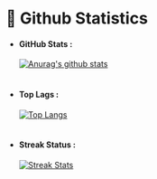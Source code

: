 <h1>🗿 Github Statistics</h1>
<ul>
  <li>
    <h4>GitHub Stats :</h4>
    <div>
      <a href="https://github.com/mobinjavari"><img alt="Anurag's github stats" src="https://github-readme-stats.vercel.app/api?username=mobinjavari&count_private=true&include_all_commits=true&show_icons=true&theme=neon&hide_border=true&rank_icon=github"></a>
    </div><br>
  </li>
  <li>
    <h4>Top Lags :</h4>
    <div>
      <a href="https://github.com/mobinjavari"><img alt="Top Langs" src="https://github-readme-stats.vercel.app/api/top-langs/?username=mobinjavari&show_icons=true&layout=compact&theme=omni&hide_border=true&langs_count=100"><a/>
    </div><br>
  </li>
  <li>
    <h4>Streak Status :</h4>
    <div>
      <a href="https://github.com/mobinjavari"><img alt="Streak Stats" src="https://streak-stats.demolab.com?user=mobinjavari&theme=sunset-gradient"></a><br>
    </div><br>
  </li>
</ul>
